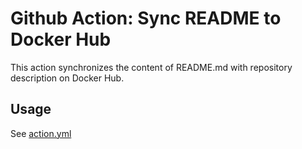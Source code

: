 # Github Action: Sync README to Docker Hub

This action synchronizes the content of README.md with repository description
on Docker Hub.

## Usage

See [action.yml](action.yml)
